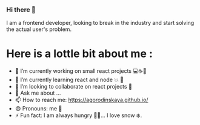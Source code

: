 ### Hi there 👋
I am a frontend developer, looking to break in the industry and start solving the actual user's problem. 

# Here is a lottle bit about me :

* 🔭 I’m currently working on small react projects 💻☕️🍫
* 🌱 I’m currently learning react and node 💥 🔭
* 👯 I’m looking to collaborate on react projects 🎷
* 💬 Ask me about ...
* 📫 How to reach me: https://agorodinskaya.github.io/
* 😄 Pronouns: me 🎷
* ⚡ Fun fact: I am always hungry 🥞🥙... I love snow ❄️.
